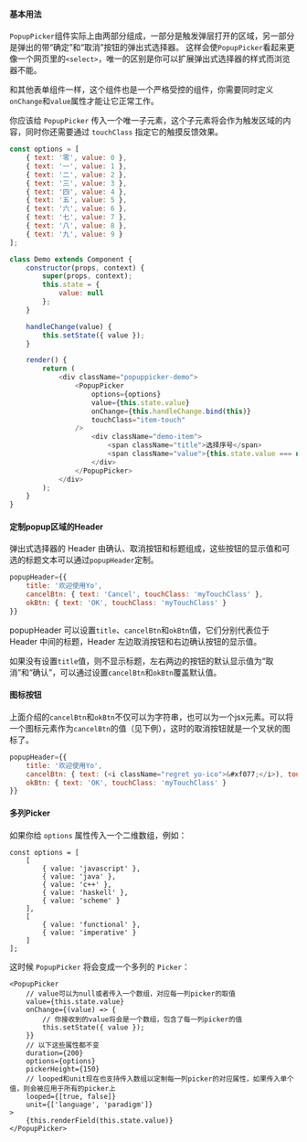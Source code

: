 #### 基本用法

`PopupPicker`组件实际上由两部分组成，一部分是触发弹层打开的区域，另一部分是弹出的带“确定”和“取消”按钮的弹出式选择器。
这样会使`PopupPicker`看起来更像一个网页里的`<select>`，唯一的区别是你可以扩展弹出式选择器的样式而浏览器不能。

和其他表单组件一样，这个组件也是一个严格受控的组件，你需要同时定义`onChange`和`value`属性才能让它正常工作。

你应该给 `PopupPicker` 传入一个唯一子元素，这个子元素将会作为触发区域的内容，同时你还需要通过 `touchClass` 指定它的触摸反馈效果。

```javascript
const options = [
    { text: '零', value: 0 },
    { text: '一', value: 1 },
    { text: '二', value: 2 },
    { text: '三', value: 3 },
    { text: '四', value: 4 },
    { text: '五', value: 5 },
    { text: '六', value: 6 },
    { text: '七', value: 7 },
    { text: '八', value: 8 },
    { text: '九', value: 9 }
];

class Demo extends Component {
    constructor(props, context) {
        super(props, context);
        this.state = {
            value: null
        };
    }

    handleChange(value) {
        this.setState({ value });
    }

    render() {
        return (
            <div className="popuppicker-demo">
                <PopupPicker
                    options={options}
                    value={this.state.value}
                    onChange={this.handleChange.bind(this)}
                    touchClass="item-touch"
                />
                    <div className="demo-item">
                        <span className="title">选择序号</span>
                        <span className="value">{this.state.value === null ? '请选择' : this.state.value}</span>
                    </div>
                </PopupPicker>
            </div>
        );
    }
}
```

#### 定制popup区域的Header

弹出式选择器的 Header 由确认、取消按钮和标题组成，这些按钮的显示值和可选的标题文本可以通过`popupHeader`定制。

```javascript
popupHeader={{
    title: '欢迎使用Yo',
    cancelBtn: { text: 'Cancel', touchClass: 'myTouchClass' },
    okBtn: { text: 'OK', touchClass: 'myTouchClass' }
}}
```

popupHeader 可以设置`title`、`cancelBtn`和`okBtn`值，它们分别代表位于 Header 中间的标题，Header 左边取消按钮和右边确认按钮的显示值。

如果没有设置`title`值，则不显示标题，左右两边的按钮的默认显示值为“取消”和“确认”，可以通过设置`cancelBtn`和`okBtn`覆盖默认值。

#### 图标按钮

上面介绍的`cancelBtn`和`okBtn`不仅可以为字符串，也可以为一个jsx元素。可以将一个图标元素作为`cancelBtn`的值（见下例），这时的取消按钮就是一个叉状的图标了。

```javascript
popupHeader={{
    title: '欢迎使用Yo',
    cancelBtn: { text: (<i className="regret yo-ico">&#xf077;</i>), touchClass: 'myTouchClass' },
    okBtn: { text: 'OK', touchClass: 'myTouchClass' }
}}
```

#### 多列Picker
如果你给 `options` 属性传入一个二维数组，例如：

```
const options = [
    [
        { value: 'javascript' },
        { value: 'java' },
        { value: 'c++' },
        { value: 'haskell' },
        { value: 'scheme' }
    ],
    [
        { value: 'functional' },
        { value: 'imperative' }
    ]
];
```

这时候 `PopupPicker` 将会变成一个多列的 `Picker`：

```
<PopupPicker
    // value可以为null或者传入一个数组，对应每一列picker的取值
    value={this.state.value}
    onChange={(value) => {
        // 你接收到的value将会是一个数组，包含了每一列picker的值
        this.setState({ value });
    }}
    // 以下这些属性都不变
    duration={200}
    options={options}
    pickerHeight={150}
    // looped和unit现在也支持传入数组以定制每一列picker的对应属性，如果传入单个值，则会被应用于所有的picker上
    looped={[true, false]}
    unit={['language', 'paradigm']}
>
    {this.renderField(this.state.value)}
</PopupPicker>
```
